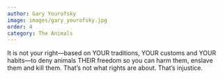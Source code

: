 ```yaml
---
author: Gary Yourofsky
image: images/gary_yourofsky.jpg
order: 4
category: The Animals 
---
```


It is not your right—based on YOUR traditions, YOUR customs and YOUR habits—to deny animals THEIR freedom so you can harm them, enslave them and kill them. That’s not what rights are about. That’s injustice.
